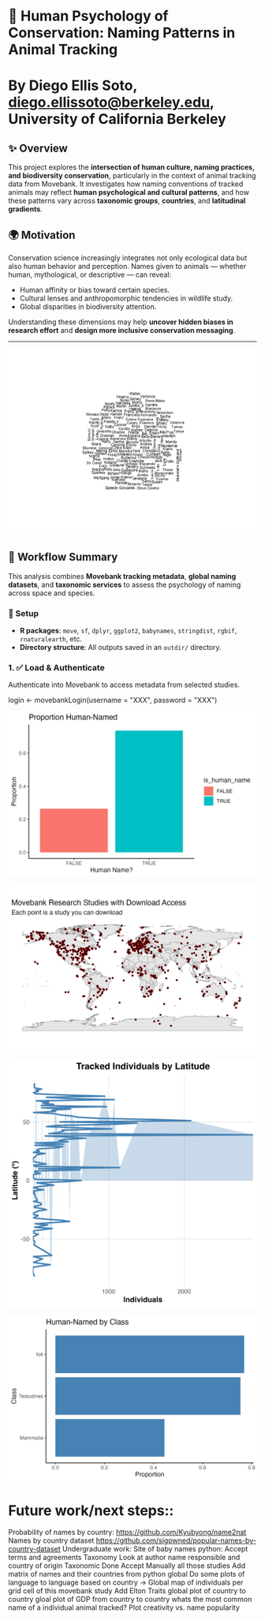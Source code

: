 # 🧠 Human Psychology of Conservation: Naming Patterns in Animal Tracking
# By Diego Ellis Soto, diego.ellissoto@berkeley.edu, University of California Berkeley

## ✨ Overview

This project explores the **intersection of human culture, naming practices, and biodiversity conservation**, particularly in the context of animal tracking data from Movebank. It investigates how naming conventions of tracked animals may reflect **human psychological and cultural patterns**, and how these patterns vary across **taxonomic groups**, **countries**, and **latitudinal gradients**.

## 🌍 Motivation

Conservation science increasingly integrates not only ecological data but also human behavior and perception. Names given to animals — whether human, mythological, or descriptive — can reveal:
- Human affinity or bias toward certain species.
- Cultural lenses and anthropomorphic tendencies in wildlife study.
- Global disparities in biodiversity attention.

Understanding these dimensions may help **uncover hidden biases in research effort** and **design more inclusive conservation messaging**.

---

![Word clouds of two Movebank studies](outdir/wordcloud_names.png)


## 🧪 Workflow Summary

This analysis combines **Movebank tracking metadata**, **global naming datasets**, and **taxonomic services** to assess the psychology of naming across space and species.

### 🔧 Setup

- **R packages**: `move`, `sf`, `dplyr`, `ggplot2`, `babynames`, `stringdist`, `rgbif`, `rnaturalearth`, etc.
- **Directory structure**: All outputs saved in an `outdir/` directory.

### 1. ✅ Load & Authenticate

Authenticate into Movebank to access metadata from selected studies.

login <- movebankLogin(username = "XXX", password = "XXX")

![Animals with names](outdir/prop_human_named.png)

![Studies with public data](outdir/Public_movement_data.png)

![Studies with public data](outdir/lat_individuals.png)

![Animals with name by class (public data)](outdir/prop_by_class.png)


# Future work/next steps::
Probability of names by country: https://github.com/Kyubyong/name2nat
Names by country dataset https://github.com/sigpwned/popular-names-by-country-dataset
Undergraduate work:
Site of baby names python:
Accept terms and agreements
Taxonomy
Look at author name responsible and country of origin
Taxonomic Done
Accept Manually all those studies
Add matrix of names and their countries from python global
Do some plots of language to language based on country ->
Global map of individuals per grid cell of this movebank study
Add Elton Traits
global plot of country to country
gloal plot of GDP from country to country
whats the most common name of a individual animal tracked?
Plot creativity vs. name popularity

